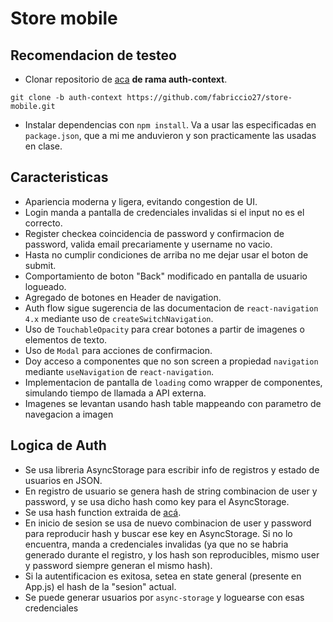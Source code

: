 # Store mobile

## Recomendacion de testeo

* Clonar repositorio de [aca](https://github.com/fabriccio27/store-mobile) **de rama auth-context**. 
```
git clone -b auth-context https://github.com/fabriccio27/store-mobile.git
```
* Instalar dependencias con `npm install`. Va a usar las especificadas en `package.json`, que a mi me anduvieron y son practicamente las usadas en clase.

## Caracteristicas
- Apariencia moderna y ligera, evitando congestion de UI.
- Login manda a pantalla de credenciales invalidas si el input no es el correcto.
- Register checkea coincidencia de password y confirmacion de password, valida email precariamente y username no vacio.
- Hasta no cumplir condiciones de arriba no me dejar usar el boton de submit.
- Comportamiento de boton "Back" modificado en pantalla de usuario logueado.
- Agregado de botones en Header de navigation.
- Auth flow sigue sugerencia de las documentacion de `react-navigation 4.x` mediante uso de `createSwitchNavigation`.
- Uso de `TouchableOpacity` para crear botones a partir de imagenes o elementos de texto.
- Uso de `Modal` para acciones de confirmacion.
- Doy acceso a componentes que no son screen a propiedad `navigation` mediante `useNavigation` de `react-navigation`.
- Implementacion de pantalla de `loading` como wrapper de componentes, simulando tiempo de llamada a API externa.
- Imagenes se levantan usando hash table mappeando con parametro de navegacion a imagen

## Logica de Auth

- Se usa libreria AsyncStorage para escribir info de registros y estado de usuarios en JSON.
- En registro de usuario se genera hash de string combinacion de user y password, y se usa dicho hash como key para el AsyncStorage.
- Se usa hash function extraida de [acá](https://stackoverflow.com/a/52171480).
- En inicio de sesion se usa de nuevo combinacion de user y password para reproducir hash y buscar ese key en AsyncStorage. Si no lo encuentra, manda a credenciales invalidas (ya que no se habria generado durante el registro, y los hash son reproducibles, mismo user y password siempre generan el mismo hash).
- Si la autentificacion es exitosa, setea en state general (presente en App.js) el hash de la "sesion" actual.
- Se puede generar usuarios por `async-storage` y loguearse con esas credenciales

